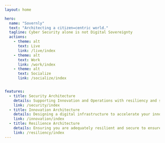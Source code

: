 ```yaml
---
layout: home

hero:
  name: "Sovernly"
  text: "Architecting a citizen=centric world."
  tagline: Cyber Security alone is not Digital Sovereignty
  actions:
    - theme: alt
      text: Live
      link: /live/index
    - theme: alt
      text: Work
      link: /work/index
    - theme: alt
      text: Socialize
      link: /socialize/index


features:
  - title: Security Architecture
    details: Supporting Innovation and Operations with resiliency and security.
    link: /security/index
  - title: Innovation Architecture
    details: Designing a digital infrastructure to accelerate your innovation efforts.
    link: /innovation/index
  - title: Resilience Architecture
    details: Ensuring you are adequately resilient and secure to ensure your self determination.
    link: /resiliency/index
---
```


